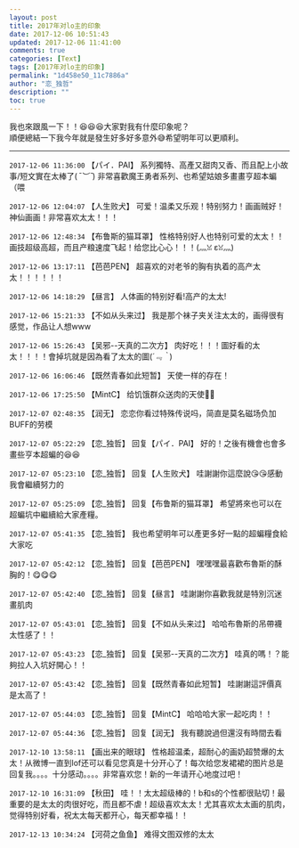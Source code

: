 ```yaml
---
layout: post
title: 2017年对lo主的印象
date: 2017-12-06 10:51:43
updated: 2017-12-06 11:41:00
comments: true
categories: [Text]
tags: [2017年对lo主的印象]
permalink: "1d458e50_11c7886a"
author: "恋_独哲"
description: ""
toc: true
---
```


<p>我也來跟風一下！！😆😆😆大家對我有什麼印象呢？<br />順便總結一下我今年就是發生好多好多意外😅希望明年可以更順利。</p>

---

`2017-12-06 11:36:00` 【パイ．PAI】 系列獨特、高產又甜肉又香、而且配上小故事/短文實在太棒了(*ˉ︶ˉ*) 非常喜歡魔王勇者系列、也希望姑娘多畫畫亨超本蝙（喂

`2017-12-06 12:04:07` 【人生败犬】 可爱！温柔又乐观！特别努力！画画贼好！神仙画画！非常喜欢太太！！！

`2017-12-06 12:48:34` 【布鲁斯的猫耳罩】 性格特别好人也特别可爱的太太！！画技超级高超，而且产粮速度飞起！给您比心心！！！(灬ꈍ εꈍ灬)

`2017-12-06 13:17:11` 【芭芭PEN】 超喜欢的对老爷的胸有执着的高产太太！！！！！！

`2017-12-06 14:18:29` 【昼言】 人体画的特别好看!高产的太太!

`2017-12-06 15:21:33` 【不如从头来过】 我是那个袜子夹关注太太的，画得很有感觉，作品让人想www

`2017-12-06 15:26:43` 【吴邪--天真的二次方】 肉好吃！！！圖好看的太太！！！！會掉坑就是因為看了太太的圖(*´﹃｀*)

`2017-12-06 16:06:46` 【既然青春如此短暂】 天使一样的存在！

`2017-12-06 17:25:50` 【MintC】 给饥饿群众送肉的天使🧚‍♀️

`2017-12-07 02:48:35` 【润无】 恋恋你看过特殊传说吗，简直是莫名磁场负加BUFF的劳模

`2017-12-07 05:22:29` 【恋\_独哲】 回复【パイ．PAI】 好的！之後有機會也會多畫些亨本超蝙的😆😆

`2017-12-07 05:23:10` 【恋\_独哲】 回复【人生败犬】 哇謝謝你這麼說😘😘感動我會繼續努力的

`2017-12-07 05:25:09` 【恋\_独哲】 回复【布鲁斯的猫耳罩】 希望將來也可以在超蝙坑中繼續給大家產糧。

`2017-12-07 05:41:35` 【恋\_独哲】 我也希望明年可以產更多好一點的超蝙糧食給大家吃

`2017-12-07 05:42:12` 【恋\_独哲】 回复【芭芭PEN】 嘿嘿嘿最喜歡布魯斯的酥胸的！😋😋😋

`2017-12-07 05:42:40` 【恋\_独哲】 回复【昼言】 哇謝謝你喜歡我就是特別沉迷畫肌肉

`2017-12-07 05:43:01` 【恋\_独哲】 回复【不如从头来过】 哈哈布魯斯的吊帶襪太性感了！！

`2017-12-07 05:43:23` 【恋\_独哲】 回复【吴邪--天真的二次方】 哇真的嗎！？能夠拉人入坑好開心！！

`2017-12-07 05:43:42` 【恋\_独哲】 回复【既然青春如此短暂】 哇謝謝這評價真是太高了！

`2017-12-07 05:44:03` 【恋\_独哲】 回复【MintC】 哈哈哈大家一起吃肉！！

`2017-12-07 05:44:36` 【恋\_独哲】 回复【润无】 我有聽說過但還沒有時間去看

`2017-12-10 13:58:11` 【画出来的眼球】 性格超温柔，超耐心的画奶超赞爆的太太！从微博一直到lof还可以看见您真是十分开心了！每次给您发裙裙的图片总是回复我。。。。十分感动。。。。非常喜欢您！新的一年请开心地度过吧！

`2017-12-10 16:31:09` 【秋田】 哇！！太太超级棒的！b和s的个性都很贴切！最重要的是太太的肉很好吃，而且都不虐！超级喜欢太太！尤其喜欢太太画的肌肉，觉得特别好看，祝太太每天都开心，每天都幸福！！

`2017-12-13 10:34:24` 【河荷之鱼鱼】 难得文图双修的太太
